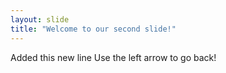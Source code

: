 ```yaml
---
layout: slide
title: "Welcome to our second slide!"
---
```

Added this new line
Use the left arrow to go back!
